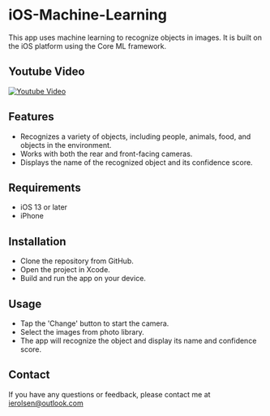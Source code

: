 # iOS-Machine-Learning

This app uses machine learning to recognize objects in images. It is built on the iOS platform using the Core ML framework.

## Youtube Video

[![Youtube Video](https://img.youtube.com/vi/kn2-uuK5bBE/0.jpg)](https://www.youtube.com/watch?v=kn2-uuK5bBE)

## Features
- Recognizes a variety of objects, including people, animals, food, and objects in the environment.
- Works with both the rear and front-facing cameras.
- Displays the name of the recognized object and its confidence score.

## Requirements
- iOS 13 or later
- iPhone

## Installation
- Clone the repository from GitHub.
- Open the project in Xcode.
- Build and run the app on your device.

## Usage
- Tap the 'Change' button to start the camera.
- Select the images from photo library.
- The app will recognize the object and display its name and confidence score.

## Contact
If you have any questions or feedback, please contact me at ierolsen@outlook.com
